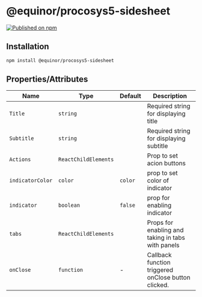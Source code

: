 <!--prettier-ignore-start-->
# @equinor/procosys5-sidesheet 

[![Published on npm](https://img.shields.io/npm/v/@equinor/procosys5-sidesheet.svg)](https://www.npmjs.com/package/@equinor/procosys5-sidesheet)


## Installation

```sh
npm install @equinor/procosys5-sidesheet
```

## Properties/Attributes
| Name | Type | Default | Description
| ---- | ---- | ------- | -----------
| `Title` | `string` | ` ` | Required string for displaying title
| `Subtitle` | `string` | ` ` | Required string for displaying subtitle
| `Actions`| `ReactChildElements` | ` ` | Prop to set acion buttons
| `indicatorColor` | `color` | `color` | prop to set color of indicator
| `indicator` | `boolean` | `false` | prop for enabling indicator
| `tabs` | `ReactChildElements` | ` ` | Props for enabling and taking in tabs with panels
| `onClose` | `function` | - | Callback function triggered onClose button clicked.


<!--prettier-ignore-end-->
